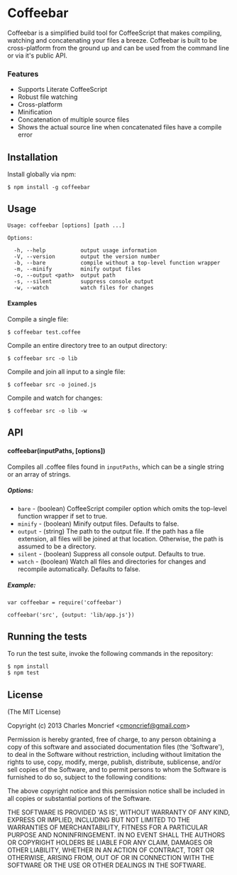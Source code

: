# Coffeebar

Coffeebar is a simplified build tool for CoffeeScript that makes compiling,
watching and concatenating your files a breeze. Coffeebar is built to be 
cross-platform from the ground up and can be used from the command line or
via it's public API.

### Features

* Supports Literate CoffeeScript
* Robust file watching
* Cross-platform
* Minification
* Concatenation of multiple source files
* Shows the actual source line when concatenated files have a compile error

## Installation

Install globally via npm:

    $ npm install -g coffeebar

## Usage

    Usage: coffeebar [options] [path ...]

    Options:

      -h, --help           output usage information
      -V, --version        output the version number
      -b, --bare           compile without a top-level function wrapper
      -m, --minify         minify output files
      -o, --output <path>  output path
      -s, --silent         suppress console output
      -w, --watch          watch files for changes

#### Examples

Compile a single file:
    
    $ coffeebar test.coffee

Compile an entire directory tree to an output directory:
    
    $ coffeebar src -o lib

Compile and join all input to a single file:
    
    $ coffeebar src -o joined.js

Compile and watch for changes:

    $ coffeebar src -o lib -w

## API

#### coffeebar(inputPaths, [options])

Compiles all .coffee files found in `inputPaths`, which can be a single string or an array of strings. 

##### Options:

* `bare` - (boolean) CoffeeScript compiler option which omits the top-level function wrapper if set to true.
* `minify` - (boolean) Minify output files. Defaults to false.
* `output` - (string) The path to the output file. If the path has a file extension, all files will be joined at that location. Otherwise, the path is assumed to be a directory.
* `silent` - (boolean) Suppress all console output. Defaults to true.
* `watch` - (boolean) Watch all files and directories for changes and recompile automatically. Defaults to false.

##### Example:

    var coffeebar = require('coffeebar')

    coffeebar('src', {output: 'lib/app.js'})

## Running the tests

To run the test suite, invoke the following commands in the repository:

    $ npm install
    $ npm test

## License

(The MIT License)

Copyright (c) 2013 Charles Moncrief <<cmoncrief@gmail.com>>

Permission is hereby granted, free of charge, to any person obtaining
a copy of this software and associated documentation files (the
'Software'), to deal in the Software without restriction, including
without limitation the rights to use, copy, modify, merge, publish,
distribute, sublicense, and/or sell copies of the Software, and to
permit persons to whom the Software is furnished to do so, subject to
the following conditions:

The above copyright notice and this permission notice shall be
included in all copies or substantial portions of the Software.

THE SOFTWARE IS PROVIDED 'AS IS', WITHOUT WARRANTY OF ANY KIND,
EXPRESS OR IMPLIED, INCLUDING BUT NOT LIMITED TO THE WARRANTIES OF
MERCHANTABILITY, FITNESS FOR A PARTICULAR PURPOSE AND NONINFRINGEMENT.
IN NO EVENT SHALL THE AUTHORS OR COPYRIGHT HOLDERS BE LIABLE FOR ANY
CLAIM, DAMAGES OR OTHER LIABILITY, WHETHER IN AN ACTION OF CONTRACT,
TORT OR OTHERWISE, ARISING FROM, OUT OF OR IN CONNECTION WITH THE
SOFTWARE OR THE USE OR OTHER DEALINGS IN THE SOFTWARE.